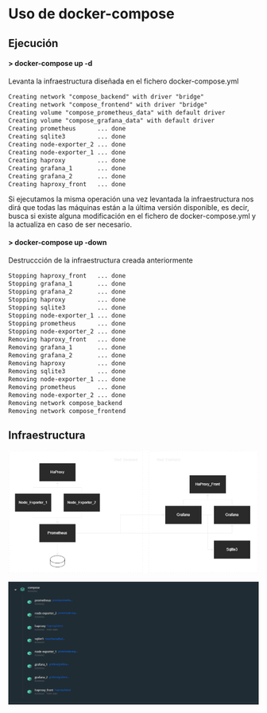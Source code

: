 # Uso de docker-compose

## Ejecución

#### > docker-compose up -d 
Levanta la infraestructura diseñada en el fichero docker-compose.yml

```
Creating network "compose_backend" with driver "bridge"
Creating network "compose_frontend" with driver "bridge"
Creating volume "compose_prometheus_data" with default driver
Creating volume "compose_grafana_data" with default driver
Creating prometheus      ... done
Creating sqlite3         ... done
Creating node-exporter_2 ... done
Creating node-exporter_1 ... done
Creating haproxy         ... done
Creating grafana_1       ... done
Creating grafana_2       ... done
Creating haproxy_front   ... done
```

Si ejecutamos la misma operación una vez levantada la infraestructura nos dirá que todas las máquinas están a la última versión disponible, es decir, busca si existe alguna modificación en el fichero de docker-compose.yml y la actualiza en caso de ser necesario.

#### > docker-compose up -down 
Destruccción de la infraestructura creada anteriormente

```
Stopping haproxy_front   ... done
Stopping grafana_1       ... done
Stopping grafana_2       ... done
Stopping haproxy         ... done
Stopping sqlite3         ... done
Stopping node-exporter_1 ... done
Stopping prometheus      ... done
Stopping node-exporter_2 ... done
Removing haproxy_front   ... done
Removing grafana_1       ... done
Removing grafana_2       ... done
Removing haproxy         ... done
Removing sqlite3         ... done
Removing node-exporter_1 ... done
Removing prometheus      ... done
Removing node-exporter_2 ... done
Removing network compose_backend
Removing network compose_frontend
```

## Infraestructura

![Representacion de la infraestructura](imgs/infra.png "Diseño infraestructura")

![Docker](imgs/compose.png "Representacion en Docker")

